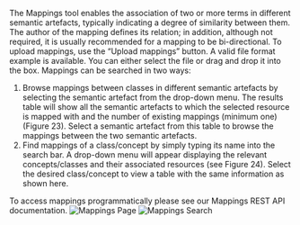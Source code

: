 The Mappings tool enables the association of two or more terms in different semantic
artefacts, typically indicating a degree of similarity between them. The author of the
mapping defines its relation; in addition, although not required, it is usually recommended
for a mapping to be bi-directional.
To upload mappings, use the “Upload mappings” button. A valid file format example is
available. You can either select the file or drag and drop it into the box.
Mappings can be searched in two ways:
1. Browse mappings between classes in different semantic artefacts by selecting
the semantic artefact from the drop-down menu. The results table will show all the
semantic artefacts to which the selected resource is mapped with and the number
of existing mappings (minimum one) (Figure 23). Select a semantic artefact from
this table to browse the mappings between the two semantic artefacts.
2. Find mappings of a class/concept by simply typing its name into the search bar.
A drop-down menu will appear displaying the relevant concepts/classes and their
associated resources (see Figure 24). Select the desired class/concept to view a
table with the same information as shown here.

To access mappings programmatically please see our Mappings REST API documentation.
![Mappings Page]({{site.figures_link}}/{{include.portal}}/mappings.png)
![Mappings Search]({{site.figures_link}}/{{include.portal}}/mappings_search.png)
